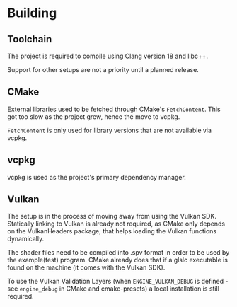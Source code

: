 # Building

## Toolchain

The project is required to compile using Clang version 18 and libc++.

Support for other setups are not a priority until a planned release.

## CMake

External libraries used to be fetched through CMake's `FetchContent`.
This got too slow as the project grew, hence the move to vcpkg.

`FetchContent` is only used for library versions that are not available via vcpkg.

## vcpkg

vcpkg is used as the project's primary dependency manager.

## Vulkan

The setup is in the process of moving away from using the Vulkan SDK.
Statically linking to Vulkan is already not required, as CMake only depends on the VulkanHeaders package, that helps loading the Vulkan functions dynamically.

The shader files need to be compiled into .spv format in order to be used by the example(test) program.
CMake already does that if a glslc executable is found on the machine (it comes with the Vulkan SDK).

To use the Vulkan Validation Layers (when `ENGINE_VULKAN_DEBUG` is defined - see `engine_debug` in CMake and cmake-presets) a local installation is still required.
